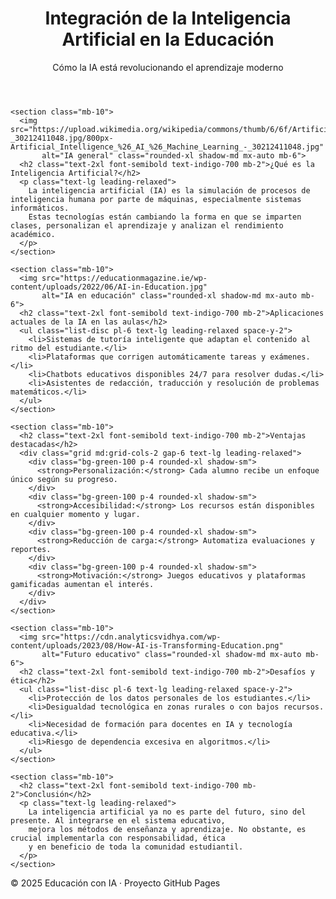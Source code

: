 <!DOCTYPE html>
<html lang="es">
<head>
  <meta charset="UTF-8" />
  <meta name="viewport" content="width=device-width, initial-scale=1.0" />
  <title>IA en la Educación</title>
  <script src="https://cdn.tailwindcss.com"></script>
</head>
<body class="bg-gray-50 text-gray-800 font-sans">
  <header class="bg-indigo-600 text-white p-6 shadow-md text-center">
    <h1 class="text-3xl font-bold">Integración de la Inteligencia Artificial en la Educación</h1>
    <p class="mt-2 text-lg">Cómo la IA está revolucionando el aprendizaje moderno</p>
  </header>

  <main class="max-w-5xl mx-auto px-6 py-10">

    <section class="mb-10">
      <img src="https://upload.wikimedia.org/wikipedia/commons/thumb/6/6f/Artificial_Intelligence_%26_AI_%26_Machine_Learning_-_30212411048.jpg/800px-Artificial_Intelligence_%26_AI_%26_Machine_Learning_-_30212411048.jpg"
           alt="IA general" class="rounded-xl shadow-md mx-auto mb-6">
      <h2 class="text-2xl font-semibold text-indigo-700 mb-2">¿Qué es la Inteligencia Artificial?</h2>
      <p class="text-lg leading-relaxed">
        La inteligencia artificial (IA) es la simulación de procesos de inteligencia humana por parte de máquinas, especialmente sistemas informáticos.
        Estas tecnologías están cambiando la forma en que se imparten clases, personalizan el aprendizaje y analizan el rendimiento académico.
      </p>
    </section>

    <section class="mb-10">
      <img src="https://educationmagazine.ie/wp-content/uploads/2022/06/AI-in-Education.jpg"
           alt="IA en educación" class="rounded-xl shadow-md mx-auto mb-6">
      <h2 class="text-2xl font-semibold text-indigo-700 mb-2">Aplicaciones actuales de la IA en las aulas</h2>
      <ul class="list-disc pl-6 text-lg leading-relaxed space-y-2">
        <li>Sistemas de tutoría inteligente que adaptan el contenido al ritmo del estudiante.</li>
        <li>Plataformas que corrigen automáticamente tareas y exámenes.</li>
        <li>Chatbots educativos disponibles 24/7 para resolver dudas.</li>
        <li>Asistentes de redacción, traducción y resolución de problemas matemáticos.</li>
      </ul>
    </section>

    <section class="mb-10">
      <h2 class="text-2xl font-semibold text-indigo-700 mb-2">Ventajas destacadas</h2>
      <div class="grid md:grid-cols-2 gap-6 text-lg leading-relaxed">
        <div class="bg-green-100 p-4 rounded-xl shadow-sm">
          <strong>Personalización:</strong> Cada alumno recibe un enfoque único según su progreso.
        </div>
        <div class="bg-green-100 p-4 rounded-xl shadow-sm">
          <strong>Accesibilidad:</strong> Los recursos están disponibles en cualquier momento y lugar.
        </div>
        <div class="bg-green-100 p-4 rounded-xl shadow-sm">
          <strong>Reducción de carga:</strong> Automatiza evaluaciones y reportes.
        </div>
        <div class="bg-green-100 p-4 rounded-xl shadow-sm">
          <strong>Motivación:</strong> Juegos educativos y plataformas gamificadas aumentan el interés.
        </div>
      </div>
    </section>

    <section class="mb-10">
      <img src="https://cdn.analyticsvidhya.com/wp-content/uploads/2023/08/How-AI-is-Transforming-Education.png"
           alt="Futuro educativo" class="rounded-xl shadow-md mx-auto mb-6">
      <h2 class="text-2xl font-semibold text-indigo-700 mb-2">Desafíos y ética</h2>
      <ul class="list-disc pl-6 text-lg leading-relaxed space-y-2">
        <li>Protección de los datos personales de los estudiantes.</li>
        <li>Desigualdad tecnológica en zonas rurales o con bajos recursos.</li>
        <li>Necesidad de formación para docentes en IA y tecnología educativa.</li>
        <li>Riesgo de dependencia excesiva en algoritmos.</li>
      </ul>
    </section>

    <section class="mb-10">
      <h2 class="text-2xl font-semibold text-indigo-700 mb-2">Conclusión</h2>
      <p class="text-lg leading-relaxed">
        La inteligencia artificial ya no es parte del futuro, sino del presente. Al integrarse en el sistema educativo,
        mejora los métodos de enseñanza y aprendizaje. No obstante, es crucial implementarla con responsabilidad, ética
        y en beneficio de toda la comunidad estudiantil.
      </p>
    </section>

  </main>

  <footer class="bg-indigo-700 text-white text-center p-4">
    <p>&copy; 2025 Educación con IA · Proyecto GitHub Pages</p>
  </footer>
</body>
</html>
